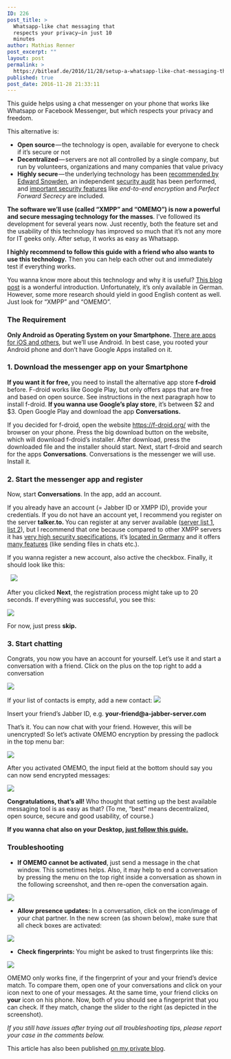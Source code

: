 ```yaml
---
ID: 226
post_title: >
  Whatsapp-like chat messaging that
  respects your privacy–in just 10
  minutes
author: Mathias Renner
post_excerpt: ""
layout: post
permalink: >
  https://bitleaf.de/2016/11/28/setup-a-whatsapp-like-chat-messaging-that-respects-your-privacy-in-just-10-minutes/
published: true
post_date: 2016-11-28 21:33:11
---
```

<span class="graf-dropCap">T</span>his guide helps using a chat messenger on your phone that works like Whatsapp or Facebook Messenger, but which respects your privacy and freedom.<!--more-->

This alternative is:
<ul class="postList">
 	<li id="2410" class="graf graf--li graf-after--p"><strong class="markup--strong markup--li-strong">Open source</strong> — the technology is open, available for everyone to check if it’s secure or not</li>
 	<li id="3669" class="graf graf--li graf-after--li"><strong class="markup--strong markup--li-strong">Decentralized</strong> — servers are not all controlled by a single company, but run by volunteers, organizations and many companies that value privacy</li>
 	<li id="c625" class="graf graf--li graf-after--li"><strong class="markup--strong markup--li-strong">Highly secure</strong> — the underlying technology has been <a class="markup--anchor markup--li-anchor" href="http://www.theverge.com/2015/11/3/9662724/signal-encrypted-chat-app-android-edward-snowden" target="_blank" rel="nofollow noopener">recommended by Edward Snowden</a>, an independent <a class="markup--anchor markup--li-anchor" href="https://conversations.im/omemo/audit.pdf" target="_blank" rel="nofollow noopener">security audit</a> has been performed, and <a class="markup--anchor markup--li-anchor" href="https://conversations.im/omemo/" target="_blank" rel="nofollow noopener">important security features</a> like <em class="markup--em markup--li-em">end-to-end encryption</em> and <em class="markup--em markup--li-em">Perfect Forward Secrecy</em> are included.</li>
</ul>
<p id="bf4a" class="graf graf--p graf-after--li"><strong class="markup--strong markup--p-strong">The software we’ll use (called “XMPP” and “OMEMO”) is now a powerful and secure messaging technology for the masses</strong>. I’ve followed its development for several years now. Just recently, both the feature set and the usability of this technology has improved so much that it’s not any more for IT geeks only. After setup, it works as easy as Whatsapp.</p>
<strong class="markup--strong markup--p-strong">I highly recommend to follow this guide with a friend who also wants to use this technology.</strong> Then you can help each other out and immediately test if everything works.
<p id="7e92" class="graf graf--p graf-after--p">You wanna know more about this technology and why it is useful? <a class="markup--anchor markup--p-anchor" href="https://www.kuketz-blog.de/conversations-sicherer-android-messenger/" target="_blank" rel="nofollow noopener">This blog post</a> is a wonderful introduction. Unfortunately, it’s only available in German. However, some more research should yield in good English content as well. Just look for “XMPP” and “OMEMO”.</p>

<h3 id="6f59" class="graf graf--h3 graf-after--p"><strong class="markup--strong markup--h3-strong">The Requirement</strong></h3>
<p id="13f8" class="graf graf--p graf-after--h3"><strong class="markup--strong markup--p-strong">Only Android as Operating System on your Smartphone. </strong><a class="markup--anchor markup--p-anchor" href="http://xmpp.org/software/clients.html" target="_blank" rel="nofollow noopener">There are apps for iOS and others</a>, but we’ll use Android. In best case, you rooted your Android phone and don’t have Google Apps installed on it.</p>

<h3 id="a137" class="graf graf--h3 graf-after--p"><strong>1. Download the messenger app on your Smartphone</strong></h3>
<p id="5552" class="graf graf--p graf-after--h3"><strong class="markup--strong markup--p-strong">If you want it for free, </strong>you need to install the alternative app store <strong class="markup--strong markup--p-strong">f-droid </strong>before. F-droid works like Google Play, but only offers apps that are free and based on open source. See instructions in the next paragraph how to install f-droid.
<strong class="markup--strong markup--p-strong">If you wanna use Google’s play store</strong>, it’s between $2 and $3. Open Google Play and download the app <strong class="markup--strong markup--p-strong">Conversations.</strong></p>
<p id="35c0" class="graf graf--p graf-after--p">If you decided for f-droid, open the website <a class="markup--anchor markup--p-anchor" href="https://f-droid.org/" target="_blank" rel="nofollow noopener">https://f-droid.org/</a> with the browser on your phone. Press the big download button on the website, which will download f-droid’s installer. After download, press the downloaded file and the installer should start. Next, start f-droid and search for the apps <strong class="markup--strong markup--p-strong">Conversations</strong>. Conversations is the messenger we will use. Install it.</p>

<h3 id="c77c" class="graf graf--h3 graf-after--p"><strong>2. Start the messenger app and register</strong></h3>
<p id="6e2c" class="graf graf--p graf-after--h3">Now, start <strong class="markup--strong markup--p-strong">Conversations</strong>. In the app, add an account.</p>
<p id="4cf3" class="graf graf--p graf-after--p">If you already have an account (= Jabber ID or XMPP ID), provide your credentials. If you do not have an account yet, I recommend you register on the server <strong class="markup--strong markup--p-strong">talker.to. </strong>You can register at any server available (<a class="markup--anchor markup--p-anchor" href="https://gultsch.de/compliance_ranked.html" target="_blank" rel="nofollow noopener">server list 1</a>, <a class="markup--anchor markup--p-anchor" href="https://xmpp.net/directory.php" target="_blank" rel="nofollow noopener">list 2</a>), but I recommend that one because compared to other XMPP servers it has <a class="markup--anchor markup--p-anchor" href="https://xmpp.net/result.php?domain=talker.to&amp;type=server" target="_blank" rel="nofollow noopener">very high security specifications,</a> it’s <a class="markup--anchor markup--p-anchor" href="https://www.iplocation.net/" target="_blank" rel="nofollow noopener">located in Germany</a> and it offers <a class="markup--anchor markup--p-anchor" href="https://gultsch.de/compliance_ranked.html" target="_blank" rel="nofollow noopener">many features</a> (like sending files in chats etc.).</p>
<p id="a2c4" class="graf graf--p graf-after--p">If you wanna register a new account, also active the checkbox. Finally, it should look like this:</p>
&nbsp;

<img class="aligncenter" src="https://cdn-images-1.medium.com/max/800/1*997ziudt9Qz3znfq2u68YQ.png" />

After you clicked <strong class="markup--strong markup--p-strong">Next</strong>, the registration process might take up to 20 seconds. If everything was successful, you see this:

<img class="aligncenter" src="https://cdn-images-1.medium.com/max/800/1*Lb6dRMFXdwf3FnF96RivQw.png" />

For now, just press <strong class="markup--strong markup--p-strong">skip.</strong>
<h3 id="c9d7" class="graf graf--h3 graf-after--p"><strong>3. Start chatting</strong></h3>
<p id="de0b" class="graf graf--p graf-after--h3">Congrats, you now you have an account for yourself. Let’s use it and start a conversation with a friend. Click on the plus on the top right to add a conversation</p>
<p class="graf graf--p graf-after--h3"><img class="aligncenter" src="https://cdn-images-1.medium.com/max/800/1*MOnO1RMTIdq0ZCdAkDfOOA.png" /></p>
If your list of contacts is empty, add a new contact:

<img class="aligncenter" src="https://cdn-images-1.medium.com/max/800/1*JMUihL4mDqd97E5hs1geFw.png" />
<p id="724f" class="graf graf--p graf-after--figure">Insert your friend’s Jabber ID, e.g. <strong class="markup--strong markup--p-strong">your-friend@a-jabber-server.com</strong></p>
<p id="eb87" class="graf graf--p graf-after--p">That’s it. You can now chat with your friend. However, this will be unencrypted! So let’s activate OMEMO encryption by pressing the padlock in the top menu bar:</p>
<img class="aligncenter" src="https://cdn-images-1.medium.com/max/800/1*CPgE-78jMO2NsELgbH6Hww.png" />
<p id="0a63" class="graf graf--p graf-after--figure">After you activated OMEMO, the input field at the bottom should say you can now send encrypted messages:</p>

<div class="aspectRatioPlaceholder is-locked"><img class="aligncenter" src="https://cdn-images-1.medium.com/max/800/1*CMBT5V0TS9w9cr0Dlct_cQ.png" /></div>
<div class="aspectRatioPlaceholder is-locked"></div>
<div class="aspectRatioPlaceholder is-locked">
<p id="efab" class="graf graf--p graf-after--figure"><strong class="markup--strong markup--p-strong">Congratulations, that’s all! </strong>Who thought that setting up the best available messaging tool is as easy as that? (To me, “best” means decentralized, open source, secure and good usability, of course.)</p>
<p id="739d" class="graf graf--p graf-after--p"><strong class="markup--strong markup--p-strong">If you wanna chat also on your Desktop, </strong><a class="markup--anchor markup--p-anchor" href="https://medium.com/@mathiasrenner/setup-xmpp-with-omemo-encryption-on-your-desktop-7f6accd8dc16#.oitm88cyj" target="_blank"><strong class="markup--strong markup--p-strong">just follow this guide.</strong></a></p>

<h3 id="e77c" class="graf graf--h3 graf-after--p"><strong>Troubleshooting</strong></h3>
<ul class="postList">
 	<li id="2ebd" class="graf graf--li graf-after--h3"><strong class="markup--strong markup--li-strong">If OMEMO cannot be activated</strong>, just send a message in the chat window. This sometimes helps. Also, it may help to end a conversation by pressing the menu on the top right inside a conversation as shown in the following screenshot, and then re-open the conversation again.</li>
</ul>
</div>
<div class="aspectRatioPlaceholder is-locked"><img class="aligncenter" src="https://cdn-images-1.medium.com/max/800/1*FpFt-XXZ-tCaRGr7aS1c4w.png" /></div>
<div class="aspectRatioPlaceholder is-locked"></div>
<div class="aspectRatioPlaceholder is-locked">
<ul class="postList">
 	<li id="7cea" class="graf graf--li graf-after--figure"><strong class="markup--strong markup--li-strong">Allow presence updates:</strong> In a conversation, click on the icon/image of your chat partner. In the new screen (as shown below), make sure that all check boxes are activated:</li>
</ul>
</div>
<div class="aspectRatioPlaceholder is-locked"><img class="aligncenter" src="https://cdn-images-1.medium.com/max/800/1*ku0_nR9JeEGi4RxKU1ESqw.png" /></div>
<div class="aspectRatioPlaceholder is-locked"></div>
<div class="aspectRatioPlaceholder is-locked">
<ul class="postList">
 	<li id="c859" class="graf graf--li graf-after--figure"><strong class="markup--strong markup--li-strong">Check fingerprints: </strong>You might be asked to trust fingerprints like this:</li>
</ul>
</div>
<div class="aspectRatioPlaceholder is-locked"><img class="aligncenter" src="https://cdn-images-1.medium.com/max/800/1*r-Y1xRgVSg8bUJepk5FCuw.png" /></div>
<div class="aspectRatioPlaceholder is-locked"></div>
<div class="aspectRatioPlaceholder is-locked">
<p id="664d" class="graf graf--p graf-after--figure">OMEMO only works fine, if the fingerprint of your and your friend’s device match. To compare them, open one of your conversations and click on your icon next to one of your messages. At the same time, your friend clicks on <strong class="markup--strong markup--p-strong">your</strong> icon on his phone. Now, both of you should see a fingerprint that you can check. If they match, change the slider to the right (as depicted in the screenshot).</p>
<p id="7023" class="graf graf--p graf-after--p graf--trailing"><em class="markup--em markup--p-em">If you still have issues after trying out all troubleshooting tips, please report your case in the comments below.</em></p>

</div>
<div class="aspectRatioPlaceholder is-locked"></div>
This article has also been published <a href="https://medium.com/@mathiasrenner/setup-whatsapp-like-chat-messaging-with-open-source-software-complete-guide-ec7adc0d3519#.hgltf5h50">on my private blog</a>.